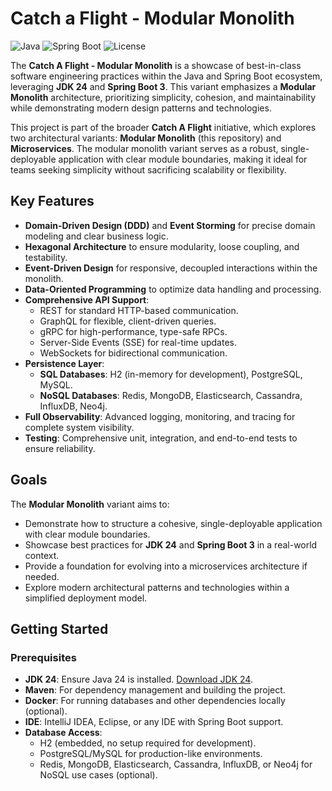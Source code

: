 # Catch a Flight - Modular Monolith

![Java](https://img.shields.io/badge/Java-24-blue) ![Spring Boot](https://img.shields.io/badge/Spring%20Boot-3-green) ![License](https://img.shields.io/badge/License-MIT-yellow)

The **Catch A Flight - Modular Monolith** is a showcase of best-in-class software engineering practices within the Java and Spring Boot ecosystem, leveraging **JDK 24** and **Spring Boot 3**. This variant emphasizes a **Modular Monolith** architecture, prioritizing simplicity, cohesion, and maintainability while demonstrating modern design patterns and technologies.

This project is part of the broader **Catch A Flight** initiative, which explores two architectural variants: **Modular Monolith** (this repository) and **Microservices**. The modular monolith variant serves as a robust, single-deployable application with clear module boundaries, making it ideal for teams seeking simplicity without sacrificing scalability or flexibility.

## Key Features

- **Domain-Driven Design (DDD)** and **Event Storming** for precise domain modeling and clear business logic.
- **Hexagonal Architecture** to ensure modularity, loose coupling, and testability.
- **Event-Driven Design** for responsive, decoupled interactions within the monolith.
- **Data-Oriented Programming** to optimize data handling and processing.
- **Comprehensive API Support**:
    - REST for standard HTTP-based communication.
    - GraphQL for flexible, client-driven queries.
    - gRPC for high-performance, type-safe RPCs.
    - Server-Side Events (SSE) for real-time updates.
    - WebSockets for bidirectional communication.
- **Persistence Layer**:
    - **SQL Databases**: H2 (in-memory for development), PostgreSQL, MySQL.
    - **NoSQL Databases**: Redis, MongoDB, Elasticsearch, Cassandra, InfluxDB, Neo4j.
- **Full Observability**: Advanced logging, monitoring, and tracing for complete system visibility.
- **Testing**: Comprehensive unit, integration, and end-to-end tests to ensure reliability.

## Goals

The **Modular Monolith** variant aims to:
- Demonstrate how to structure a cohesive, single-deployable application with clear module boundaries.
- Showcase best practices for **JDK 24** and **Spring Boot 3** in a real-world context.
- Provide a foundation for evolving into a microservices architecture if needed.
- Explore modern architectural patterns and technologies within a simplified deployment model.

## Getting Started

### Prerequisites

- **JDK 24**: Ensure Java 24 is installed. [Download JDK 24](https://www.oracle.com/java/technologies/javase/jdk24-downloads.html).
- **Maven**: For dependency management and building the project.
- **Docker**: For running databases and other dependencies locally (optional).
- **IDE**: IntelliJ IDEA, Eclipse, or any IDE with Spring Boot support.
- **Database Access**:
    - H2 (embedded, no setup required for development).
    - PostgreSQL/MySQL for production-like environments.
    - Redis, MongoDB, Elasticsearch, Cassandra, InfluxDB, or Neo4j for NoSQL use cases (optional).
